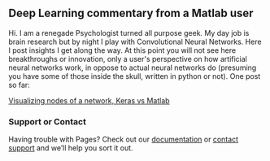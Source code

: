 ## Deep Learning commentary from a Matlab user
Hi. I am a renegade Psychologist turned all purpose geek. My day job is brain research but by night I play with Convolutional Neural Networks. Here I post insights I get along the way. At this point you will not see here breakthroughs or innovation, only a user's perspective on how artificial neural networks work, in oppose to actual neural networks do (presuming you have some of those inside the skull, written in python or not). One post so far:

[Visualizing nodes of a network, Keras vs Matlab](https://yuval-harpaz.github.io/cnn-with-Matlab/visualizeKeras/visiontools1.html)

### Support or Contact

Having trouble with Pages? Check out our [documentation](https://help.github.com/categories/github-pages-basics/) or [contact support](https://github.com/contact) and we’ll help you sort it out.

